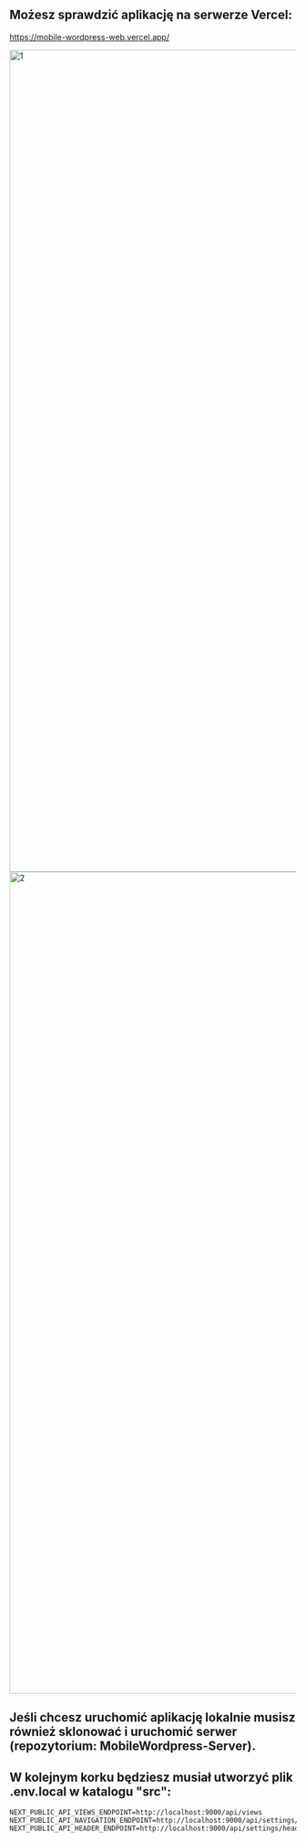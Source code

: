 ## Możesz sprawdzić aplikację na serwerze Vercel:

https://mobile-wordpress-web.vercel.app/


<img width="1440" alt="1" src="https://github.com/user-attachments/assets/3632ab98-f214-4b0b-8a26-2163e0930a15">
<img width="1440" alt="2" src="https://github.com/user-attachments/assets/d2d9ea0a-c1c4-42ed-bbd2-a6db03ecd102">

## Jeśli chcesz uruchomić aplikację lokalnie musisz również sklonować i uruchomić serwer (repozytorium: MobileWordpress-Server).

## W kolejnym korku będziesz musiał utworzyć plik .env.local w katalogu "src":

```
NEXT_PUBLIC_API_VIEWS_ENDPOINT=http://localhost:9000/api/views
NEXT_PUBLIC_API_NAVIGATION_ENDPOINT=http://localhost:9000/api/settings/navigation
NEXT_PUBLIC_API_HEADER_ENDPOINT=http://localhost:9000/api/settings/header
```

